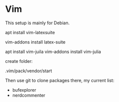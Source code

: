 # Vim
This setup is mainly for Debian. 

apt install vim-latexsuite

vim-addons install latex-suite

apt install vim-juila
vim-addons install vim-julia

create folder: 

.vim/pack/vendor/start

Then use git to clone packages there, my current list:
- bufexplorer
- nerdcommenter
